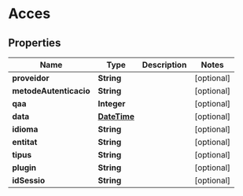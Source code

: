 # Acces

## Properties
Name | Type | Description | Notes
------------ | ------------- | ------------- | -------------
**proveidor** | **String** |  |  [optional]
**metodeAutenticacio** | **String** |  |  [optional]
**qaa** | **Integer** |  |  [optional]
**data** | [**DateTime**](DateTime.md) |  |  [optional]
**idioma** | **String** |  |  [optional]
**entitat** | **String** |  |  [optional]
**tipus** | **String** |  |  [optional]
**plugin** | **String** |  |  [optional]
**idSessio** | **String** |  |  [optional]
